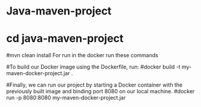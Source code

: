 # Java-maven-project
# cd java-maven-project
#mvn clean install
For run in the docker run these commands 

#To build our Docker image using the Dockerfile, run:
#docker build -t my-maven-docker-project.jar .

#Finally, we can run our project by starting a Docker container with the previously built image and binding port 8080 on our local machine.
#docker run -p 8080:8080 my-maven-docker-project.jar
